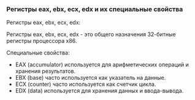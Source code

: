### Регистры eax, ebx, ecx, edx и их специальные свойства

Регистры eax, ebx, ecx, edx:

Регистры eax, ebx, ecx, edx - это общего назначения 32-битные регистры процессора x86.

Специальные свойства:

- EAX (accumulator) используется для арифметических операций и хранения результатов.
- EBX (base) часто используется как указатель на данные.
- ECX (counter) часто используется как счетчик цикла.
- EDX (data) используется для хранения данных и ввода-вывода.
